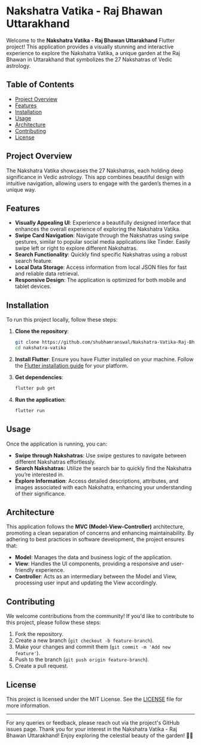 # Nakshatra Vatika - Raj Bhawan Uttarakhand

Welcome to the **Nakshatra Vatika - Raj Bhawan Uttarakhand** Flutter project! This application provides a visually stunning and interactive experience to explore the Nakshatra Vatika, a unique garden at the Raj Bhawan in Uttarakhand that symbolizes the 27 Nakshatras of Vedic astrology.

## Table of Contents

- [Project Overview](#project-overview)
- [Features](#features)
- [Installation](#installation)
- [Usage](#usage)
- [Architecture](#architecture)
- [Contributing](#contributing)
- [License](#license)

## Project Overview

The Nakshatra Vatika showcases the 27 Nakshatras, each holding deep significance in Vedic astrology. This app combines beautiful design with intuitive navigation, allowing users to engage with the garden’s themes in a unique way.

## Features

- **Visually Appealing UI**: Experience a beautifully designed interface that enhances the overall experience of exploring the Nakshatra Vatika.
- **Swipe Card Navigation**: Navigate through the Nakshatras using swipe gestures, similar to popular social media applications like Tinder. Easily swipe left or right to explore different Nakshatras.
- **Search Functionality**: Quickly find specific Nakshatras using a robust search feature.
- **Local Data Storage**: Access information from local JSON files for fast and reliable data retrieval.
- **Responsive Design**: The application is optimized for both mobile and tablet devices.

## Installation

To run this project locally, follow these steps:

1. **Clone the repository**:
   ```bash
   git clone https://github.com/shubhamranswal/Nakshatra-Vatika-Raj-Bhawan-Uttarakhand.git
   cd nakshatra-vatika
   ```

2. **Install Flutter**: Ensure you have Flutter installed on your machine. Follow the [Flutter installation guide](https://flutter.dev/docs/get-started/install) for your platform.

3. **Get dependencies**:
   ```bash
   flutter pub get
   ```

4. **Run the application**:
   ```bash
   flutter run
   ```

## Usage

Once the application is running, you can:

- **Swipe through Nakshatras**: Use swipe gestures to navigate between different Nakshatras effortlessly.
- **Search Nakshatras**: Utilize the search bar to quickly find the Nakshatra you’re interested in.
- **Explore Information**: Access detailed descriptions, attributes, and images associated with each Nakshatra, enhancing your understanding of their significance.

## Architecture

This application follows the **MVC (Model-View-Controller)** architecture, promoting a clean separation of concerns and enhancing maintainability. By adhering to best practices in software development, the project ensures that:

- **Model**: Manages the data and business logic of the application.
- **View**: Handles the UI components, providing a responsive and user-friendly experience.
- **Controller**: Acts as an intermediary between the Model and View, processing user input and updating the View accordingly.

## Contributing

We welcome contributions from the community! If you'd like to contribute to this project, please follow these steps:

1. Fork the repository.
2. Create a new branch (`git checkout -b feature-branch`).
3. Make your changes and commit them (`git commit -m 'Add new feature'`).
4. Push to the branch (`git push origin feature-branch`).
5. Create a pull request.

## License

This project is licensed under the MIT License. See the [LICENSE](LICENSE) file for more information.

---

For any queries or feedback, please reach out via the project's GitHub issues page. Thank you for your interest in the Nakshatra Vatika - Raj Bhawan Uttarakhand! Enjoy exploring the celestial beauty of the garden! 🌌🌿